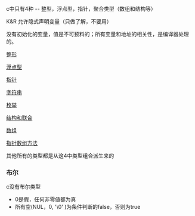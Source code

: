 c中只有4种 -- 整型，浮点型，指针，聚合类型（数组和结构等）

K&R 允许隐式声明变量（只做了解，不要用）

没有初始化的变量，值是不可预料的；所有变量和地址的相关性，是编译器处理的。

[整形](./integer.md)

[浮点型](./float.md)

[指针](./pointer.md)

[字符串](./string.md)

[枚举](./enum.md)

[结构和联合](./struct-union.md)

[数组](./array.md)

[指针数组方法](./pointer-array-func.md)

其他所有的类型都是从这4中类型组合派生来的

### 布尔

c没有布尔类型

* 0是假，任何非零値都为真
* 所有空\(NUL，0, '\0' \)为条件判断的false，否则为true




